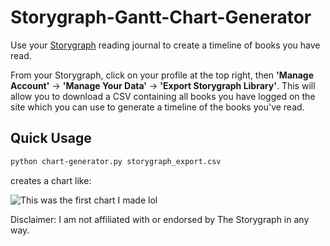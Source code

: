 # Storygraph-Gantt-Chart-Generator
Use your [Storygraph](https://app.thestorygraph.com/) reading journal to create a timeline of books you have read.

From your Storygraph, click on your profile at the top right, then **'Manage Account'** -> **'Manage Your Data'** -> **'Export Storygraph Library'**. This will allow you to download a CSV containing all books you have logged on the site which you can use to generate a timeline of the books you've read.

## Quick Usage
```sh
python chart-generator.py storygraph_export.csv
```

creates a chart like:

![This was the first chart I made lol](https://i.imgur.com/KhfGfqN.png)

Disclaimer: I am not affiliated with or endorsed by The Storygraph in any way.
